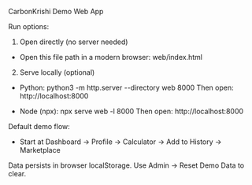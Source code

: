 CarbonKrishi Demo Web App

Run options:

1) Open directly (no server needed)
- Open this file path in a modern browser: web/index.html

2) Serve locally (optional)
- Python: python3 -m http.server --directory web 8000
  Then open: http://localhost:8000

- Node (npx): npx serve web -l 8000
  Then open: http://localhost:8000

Default demo flow:
- Start at Dashboard → Profile → Calculator → Add to History → Marketplace

Data persists in browser localStorage. Use Admin → Reset Demo Data to clear.
